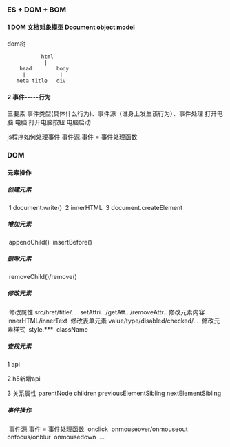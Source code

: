 ### ES + DOM + BOM

#### 1 DOM 文档对象模型 Document object model

dom树

               html
                |
        head        body
         |           |
       meta title   div 
#### 2 事件-----行为

  三要素 事件类型(具体什么行为)、事件源（谁身上发生该行为）、事件处理
  打开电脑 电脑 打开电脑按钮 电脑启动

  js程序如何处理事件
     事件源.事件 = 事件处理函数 

### DOM

#### 元素操作

##### 创建元素

​    1 document.write() 
​    2 innerHTML
​    3 document.createElement

##### 增加元素

​    appendChild()
​    insertBefore()

##### 删除元素

​    removeChild()/remove()

##### 修改元素

​    修改属性 src/href/title/...
​         setAttri.../getAtt.../removeAttr..
​    修改元素内容
​        innerHTML/innerText
​    修改表单元素
​        value/type/disabled/checked/...
​    修改元素样式 
​        style.***
​        className 

##### 查找元素  

  1 api 

  2 h5新增api

  3 关系属性
    parentNode
    children
    previousElementSibling 
    nextElementSibling

##### 事件操作

​      事件源.事件 = 事件处理函数 
​      onclick
​      onmouseover/onmouseout
​      onfocus/onblur
​      onmousedown 
​      ...             